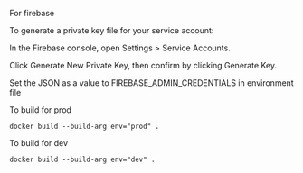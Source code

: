 For firebase

To generate a private key file for your service account:

In the Firebase console, open Settings > Service Accounts.

Click Generate New Private Key, then confirm by clicking Generate Key.

Set the JSON as a value to FIREBASE_ADMIN_CREDENTIALS in environment file


To build for prod

`docker build --build-arg env="prod" .`

To build for dev

`docker build --build-arg env="dev" .`